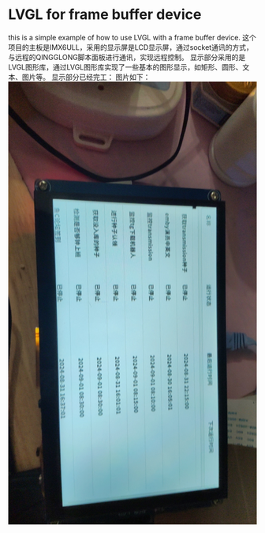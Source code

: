 # LVGL for frame buffer device

this is a simple example of how to use LVGL with a frame buffer device.
这个项目的主板是IMX6ULL，采用的显示屏是LCD显示屏，通过socket通讯的方式，与远程的QINGGLONG脚本面板进行通讯，实现远程控制。
显示部分采用的是LVGL图形库，通过LVGL图形库实现了一些基本的图形显示，如矩形、圆形、文本、图片等。
显示部分已经完工：
图片如下：
![显示图片](/read_me_img/display_sample.jpg)